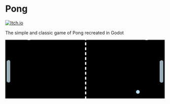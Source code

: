 # Pong
[![Itch.io](https://img.shields.io/badge/Itch-%23FF0B34.svg?style=for-the-badge&logo=Itch.io&logoColor=white)](https://gorburger.itch.io/Pong)

The simple and classic game of Pong recreated in Godot

![splash-screen](textures/icon.PNG)
